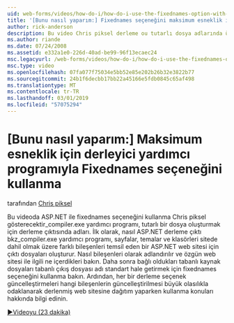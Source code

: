 ```yaml
---
uid: web-forms/videos/how-do-i/how-do-i-use-the-fixednames-option-with-the-compiler-utility-for-maximum-flexibility
title: '[Bunu nasıl yaparım:] Fixednames seçeneğini maksimum esneklik için derleyici yardımcı programıyla kullanın. | Microsoft Docs'
author: rick-anderson
description: Bu video Chris piksel derleme ou tutarlı dosya adlarında üretmek için aspnet_compiler.exe yardımcı programıyla fixednames seçeneğini kullanma işlemini gösterir...
ms.author: riande
ms.date: 07/24/2008
ms.assetid: e332a1e0-226d-40ad-be99-96f13ecaec24
msc.legacyurl: /web-forms/videos/how-do-i/how-do-i-use-the-fixednames-option-with-the-compiler-utility-for-maximum-flexibility
msc.type: video
ms.openlocfilehash: 07fa077f75034e5bb52e85e202b26b32e3822b77
ms.sourcegitcommit: 24b1f6decbb17bb22a45166e5fdb0845c65af498
ms.translationtype: MT
ms.contentlocale: tr-TR
ms.lasthandoff: 03/01/2019
ms.locfileid: "57075294"
---
```

<a name="how-do-i-use-the-fixednames-option-with-the-compiler-utility-for-maximum-flexibility"></a>[Bunu nasıl yaparım:] Maksimum esneklik için derleyici yardımcı programıyla Fixednames seçeneğini kullanma
====================
tarafından [Chris piksel](https://twitter.com/chrispels)

Bu videoda ASP.NET ile fixednames seçeneğini kullanma Chris piksel gösterecektir\_compiler.exe yardımcı programı, tutarlı bir dosya oluşturmak için derleme çıktısında adları. İlk olarak, nasıl ASP.NET derleme çıktı bkz\_compiler.exe yardımcı programı, sayfalar, temalar ve klasörleri sitede dahil olmak üzere farklı bileşenleri temsil eden bir ASP.NET web sitesi için çıktı dosyaları oluşturur. Nasıl bileşenleri olarak adlandırılır ve özgün web sitesi ile ilgili ne içerdikleri bakın. Daha sonra bağlı oldukları tabanlı kaynak dosyaları tabanlı çıkış dosyası adı standart hale getirmek için fixednames seçeneğini kullanma bakın. Ardından, her bir derleme seçenek güncelleştirmeleri hangi bileşenlerin güncelleştirilmesi büyük olasılıkla odaklanarak derlenmiş web sitesine dağıtım yaparken kullanma konuları hakkında bilgi edinin.

[&#9654;Videoyu (23 dakika)](https://channel9.msdn.com/Blogs/ASP-NET-Site-Videos/how-do-i-use-the-fixednames-option-with-the-compiler-utility-for-maximum-flexibility)
